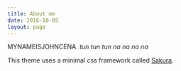 ```yaml
---
title: About me
date: 2016-10-05
layout: page
---
```


MYNAMEISJOHNCENA. *tun tun tun* *na na na na*

This theme uses a minimal css framework called
[Sakura](htpps://github.com/oxalorg/sakura).

